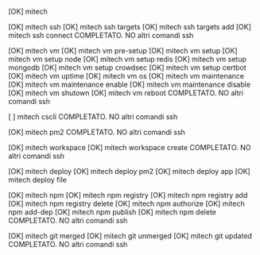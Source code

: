 [OK] mitech

[OK] mitech ssh
[OK] mitech ssh targets
[OK] mitech ssh targets add
[OK] mitech ssh connect
COMPLETATO. NO altri comandi ssh

[OK] mitech vm
[OK] mitech vm pre-setup 
[OK] mitech vm setup
[OK] mitech vm setup node
[OK] mitech vm setup redis
[OK] mitech vm setup mongodb
[OK] mitech vm setup crowdsec
[OK] mitech vm setup certbot
[OK] mitech vm uptime
[OK] mitech vm os
[OK] mitech vm maintenance
[OK] mitech vm maintenance enable
[OK] mitech vm maintenance disable
[OK] mitech vm shutown
[OK] mitech vm reboot
COMPLETATO. NO altri comandi ssh

[  ] mitech cscli
COMPLETATO. NO altri comandi ssh

[OK] mitech pm2
COMPLETATO. NO altri comandi ssh

[OK] mitech workspace
[OK] mitech workspace create
COMPLETATO. NO altri comandi ssh


[OK] mitech deploy
[OK] mitech deploy pm2
[OK] mitech deploy app
[OK] mitech deploy file



[OK] mitech npm
[OK] mitech npm registry
[OK] mitech npm registry add
[OK] mitech npm registry delete
[OK] mitech npm authorize
[OK] mitech npm add-dep
[OK] mitech npm publish
[OK] mitech npm delete
COMPLETATO. NO altri comandi ssh

[OK] mitech git merged
[OK] mitech git unmerged
[OK] mitech git updated
COMPLETATO. NO altri comandi ssh